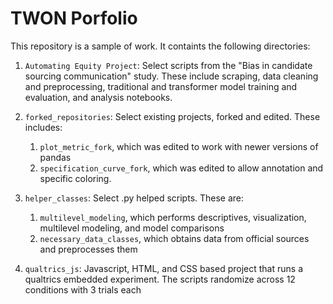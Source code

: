 # TWON Porfolio
This repository is a sample of work. It containts the following directories:
1. ``Automating Equity Project``: Select scripts from the "Bias in candidate sourcing communication" study. These include scraping, data cleaning and preprocessing, traditional and transformer model training and evaluation, and analysis notebooks.
2. ``forked_repositories``: Select existing projects, forked and edited. These includes:

     1. ``plot_metric_fork``, which was edited to work with newer versions of pandas
     2. ``specification_curve_fork``, which was edited to allow annotation and specific coloring.
3. ``helper_classes``: Select .py helped scripts. These are:
     1. ``multilevel_modeling``, which performs descriptives, visualization, multilevel modeling, and model comparisons
     2. ``necessary_data_classes``, which obtains data from official sources and preprocesses them
4. ``qualtrics_js``: Javascript, HTML, and CSS based project that runs a qualtrics embedded experiment. The scripts randomize across 12 conditions with 3 trials each
